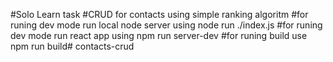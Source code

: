#Solo Learn task 
#CRUD for contacts using simple ranking algoritm
#for runing dev mode run local node server using node run ./index.js
#for runing dev mode run react app using npm run server-dev
#for runing build use npm run build#   c o n t a c t s - c r u d  
 